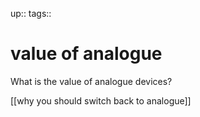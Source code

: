up:: 
tags:: 

# value of analogue

What is the value of analogue devices?


[[why you should switch back to analogue]]